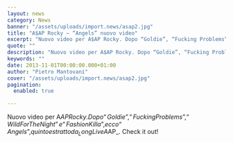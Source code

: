 ```yaml
---
layout: news
category: News
banner: "/assets/uploads/import.news/asap2.jpg"
title: "A$AP Rocky – “Angels” nuovo video"
excerpt: "Nuovo video per A$AP Rocky. Dopo “Goldie”, “Fucking Problems”, “Wild For The Night” e “Fashion Killa”, ecco “Angels”, quinto estratto da LongLiveA$AP. Check it out! "
quote: ""
description: "Nuovo video per A$AP Rocky. Dopo “Goldie”, “Fucking Problems”, “Wild For The Night” e “Fashion Killa”, ecco “Angels”, quinto estratto da LongLiveA$AP. Check it out! "
keywords: ""
date: 2013-11-01T00:00:00.000+01:00
author: "Pietro Mantovani"
cover: "/assets/uploads/import.news/asap2.jpg"
pagination:
  enabled: true

---
```


[](https://hotmc.com/aap-rocky-angels-nuovo-video/asap2/)

Nuovo video per A$AP Rocky. Dopo “Goldie”, “Fucking Problems”, “Wild For The Night” e “Fashion Killa”, ecco “Angels”, quinto estratto da _LongLiveA$AP_. Check it out!